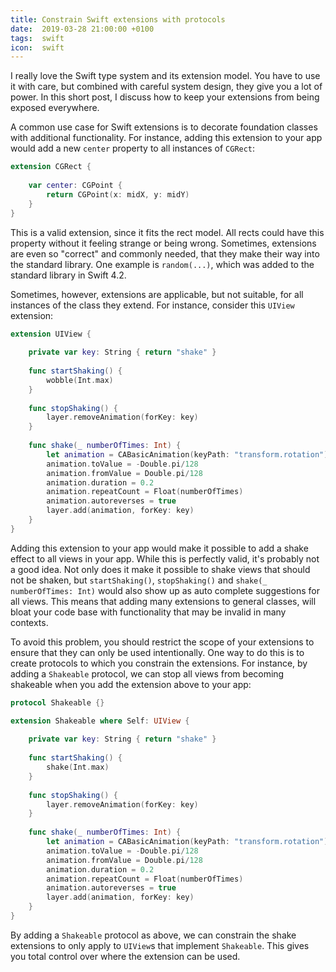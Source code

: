 ```yaml
---
title: Constrain Swift extensions with protocols
date:  2019-03-28 21:00:00 +0100
tags:  swift
icon:  swift
---
```


I really love the Swift type system and its extension model. You have to use it with care, but combined with careful system design, they give you a lot of power. In this short post, I discuss how to keep your extensions from being exposed everywhere.

A common use case for Swift extensions is to decorate foundation classes with additional functionality. For instance, adding this extension to your app would add a new `center` property to all instances of `CGRect`:

```swift
extension CGRect {
    
    var center: CGPoint {
        return CGPoint(x: midX, y: midY)
    }
}
```

This is a valid extension, since it fits the rect model. All rects could have this property without it feeling strange or being wrong. Sometimes, extensions are even so "correct" and commonly needed, that they make their way into the standard library. One example is `random(...)`, which was added to the standard library in Swift 4.2.

Sometimes, however, extensions are applicable, but not suitable, for all instances of the class they extend. For instance, consider this `UIView` extension:

```swift
extension UIView {
    
    private var key: String { return "shake" }
    
    func startShaking() {
        wobble(Int.max)
    }
    
    func stopShaking() {
        layer.removeAnimation(forKey: key)
    }
    
    func shake(_ numberOfTimes: Int) {
        let animation = CABasicAnimation(keyPath: "transform.rotation")
        animation.toValue = -Double.pi/128
        animation.fromValue = Double.pi/128
        animation.duration = 0.2
        animation.repeatCount = Float(numberOfTimes)
        animation.autoreverses = true
        layer.add(animation, forKey: key)
    }
}
```

Adding this extension to your app would make it possible to add a shake effect to all views in your app. While this is perfectly valid, it's probably not a good idea. Not only does it make it possible to shake views that should not be shaken, but `startShaking()`, `stopShaking()` and `shake(_ numberOfTimes: Int)` would also show up as auto complete suggestions for all views. This means that adding many extensions to general classes, will bloat your code base with functionality that may be invalid in many contexts.

To avoid this problem, you should restrict the scope of your extensions to ensure that they can only be used intentionally. One way to do this is to create protocols to which you constrain the extensions. For instance, by adding a `Shakeable` protocol, we can stop all views from becoming shakeable when you add the extension above to your app:

```swift
protocol Shakeable {}

extension Shakeable where Self: UIView {
    
    private var key: String { return "shake" }
    
    func startShaking() {
        shake(Int.max)
    }
    
    func stopShaking() {
        layer.removeAnimation(forKey: key)
    }
    
    func shake(_ numberOfTimes: Int) {
        let animation = CABasicAnimation(keyPath: "transform.rotation")
        animation.toValue = -Double.pi/128
        animation.fromValue = Double.pi/128
        animation.duration = 0.2
        animation.repeatCount = Float(numberOfTimes)
        animation.autoreverses = true
        layer.add(animation, forKey: key)
    }
}
```

By adding a `Shakeable` protocol as above, we can constrain the shake extensions to only apply to `UIView`s that implement `Shakeable`. This gives you total control over where the extension can be used.
